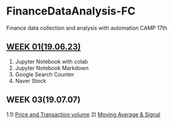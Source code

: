 # FinanceDataAnalysis-FC
Finance data collection and analysis with automation CAMP 17th

## [WEEK 01(19.06.23)](https://github.com/wsparrow/FinanceDataAnalysis-FC/blob/master/0_WEEK01.ipynb)
1. Jupyter Notebook with colab
2. Jupyter Notebook Markdown
3. Google Search Counter
4. Naver Stock

## WEEK 03(19.07.07)
1.1) [Price and Transaction volume](https://github.com/wsparrow/FinanceDataAnalysis-FC/blob/master/1_WEEK03-1.ipynb)
  2) [Moving Average & Signal](https://github.com/wsparrow/FinanceDataAnalysis-FC/blob/master/1_WEEK03-2.ipynb)
